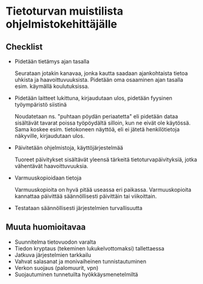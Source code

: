 # Tietoturvan muistilista ohjelmistokehittäjälle

## Checklist

- Pidetään tietämys ajan tasalla

  Seurataan jotakin kanavaa, jonka kautta saadaan ajankohtaista tietoa uhkista ja haavoittuvuuksista. Pidetään oma osaaminen ajan tasalla esim. käymällä koulutuksissa.

- Pidetään laitteet lukittuna, kirjaudutaan ulos, pidetään fyysinen työympäristö siistinä

  Noudatetaan ns. "puhtaan pöydän periaatetta" eli pidetään dataa sisältävät tavarat poissa työpöydältä silloin, kun ne eivät ole käytössä. Sama koskee esim. tietokoneen näyttöä, eli ei jätetä henkilötietoja näkyville, kirjaudutaan ulos.

- Päivitetään ohjelmistoja, käyttöjärjestelmää

  Tuoreet päivitykset sisältävät yleensä tärkeitä tietoturvapäivityksiä, jotka vähentävät haavoittuvuuksia.

- Varmuuskopioidaan tietoja

  Varmuuskopioita on hyvä pitää useassa eri paikassa. Varmuuskopioita kannattaa päivittää säännöllisesti päivittäin tai viikoittain.

- Testataan säännöllisesti järjestelmien turvallisuutta

## Muuta huomioitavaa

- Suunnitelma tietovuodon varalta
- Tiedon kryptaus (tekeminen lukukelvottomaksi) tallettaessa
- Jatkuva järjestelmien tarkkailu
- Vahvat salasanat ja monivaiheinen tunnistautuminen
- Verkon suojaus (palomuurit, vpn)
- Suojautuminen tunnetuilta hyökkäysmenetelmiltä
